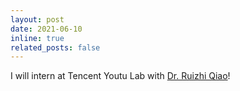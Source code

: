 ```yaml
---
layout: post
date: 2021-06-10
inline: true
related_posts: false
---
```


I will intern at Tencent Youtu Lab with [Dr. Ruizhi Qiao](https://scholar.google.com/citations?user=IChV8y0AAAAJ&hl=zh-CN&oi=ao)! 
 

